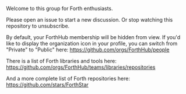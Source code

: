 Welcome to this group for Forth enthusiasts.

Please open an issue to start a new discussion.  Or stop watching this
repository to unsubscribe.

By default, your ForthHub membership will be hidden from view. If
you'd like to display the organization icon in your profile, you can
switch from "Private" to "Public" here:
https://github.com/orgs/ForthHub/people

There is a list of Forth libraries and tools here:
https://github.com/orgs/ForthHub/teams/libraries/repositories

And a more complete list of Forth repositories here:
https://github.com/stars/ForthStar
